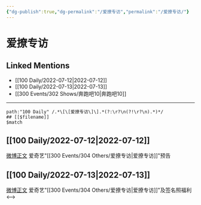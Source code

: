 ```yaml
---
{"dg-publish":true,"dg-permalink":"/爱撩专访","permalink":"/爱撩专访/"}
---
```


# 爱撩专访

## Linked Mentions
- [[100 Daily/2022-07-12\|2022-07-12]]
- [[100 Daily/2022-07-13\|2022-07-13]]
- [[300 Events/302 Shows/奔跑吧10\|奔跑吧10]]


---

```expander
path:"100 Daily" /.*\[\[爱撩专访\]\].*(?:\r?\n(?!\r?\n).*)*/
## [[$filename]]
$match
```
## [[100 Daily/2022-07-12\|2022-07-12]]
[微博正文](https://weibo.com/1731986465/LBXhL8S53) 爱奇艺"[[300 Events/304 Others/爱撩专访\|爱撩专访]]"预告
## [[100 Daily/2022-07-13\|2022-07-13]]
[微博正文](https://weibo.com/1731986465/LC3XJxWPE) 爱奇艺"[[300 Events/304 Others/爱撩专访\|爱撩专访]]"及签名照福利
<-->